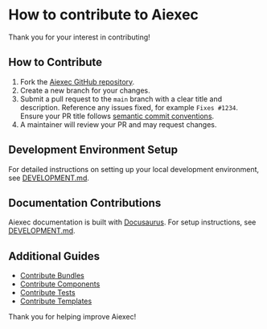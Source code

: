 # How to contribute to Aiexec

Thank you for your interest in contributing!

## How to Contribute

1. Fork the [Aiexec GitHub repository](https://github.com/aiexec-ai/aiexec).
2. Create a new branch for your changes.
3. Submit a pull request to the `main` branch with a clear title and description.
Reference any issues fixed, for example `Fixes #1234`.
Ensure your PR title follows [semantic commit conventions](https://www.conventionalcommits.org/).
4. A maintainer will review your PR and may request changes.

## Development Environment Setup

For detailed instructions on setting up your local development environment, see [DEVELOPMENT.md](./DEVELOPMENT.md).

## Documentation Contributions

Aiexec documentation is built with [Docusaurus](https://docusaurus.io/).
For setup instructions, see [DEVELOPMENT.md](./DEVELOPMENT.md).

## Additional Guides

- [Contribute Bundles](./docs/docs/Contributing/contributing-bundles.mdx)
- [Contribute Components](./docs/docs/Contributing/contributing-components.mdx)
- [Contribute Tests](./docs/docs/Contributing/contributing-component-tests.mdx)
- [Contribute Templates](./docs/docs/Contributing/contributing-templates.mdx)

Thank you for helping improve Aiexec!